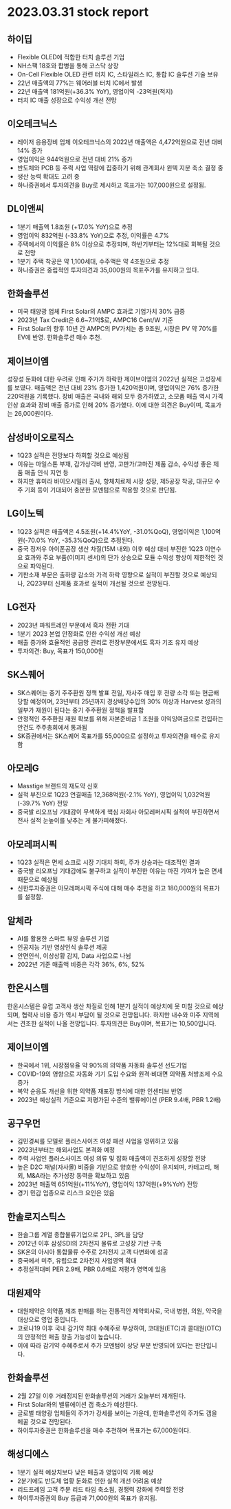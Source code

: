 # 2023.03.31 stock report
## 하이딥
- Flexible OLED에 적합한 터치 솔루션 기업
- NH스팩 18호와 합병을 통해 코스닥 상장
- On-Cell Flexible OLED 관련 터치 IC, 스타일러스 IC, 통합 IC 솔루션 기술 보유
- 22년 매출액의 77%는 웨어러블 터치 IC에서 발생
- 22년 매출액 181억원(+36.3% YoY), 영업이익 -23억원(적지)
- 터치 IC 매출 성장으로 수익성 개선 전망
## 이오테크닉스
- 레이저 응용장비 업체 이오테크닉스의 2022년 매출액은 4,472억원으로 전년 대비 14% 증가
- 영업이익은 944억원으로 전년 대비 21% 증가
- 반도체와 PCB 등 주력 사업 역량에 집중하기 위해 관계회사 윈텍 지분 축소 결정 중
- 생산 능력 확대도 고려 중
- 하나증권에서 투자의견을 Buy로 제시하고 목표가는 107,000원으로 설정됨.
## DL이앤씨
- 1분기 매출액 1.8조원 (+17.0% YoY)으로 추정
- 영업이익 832억원 (-33.8% YoY)으로 추정, 이익률은 4.7%
- 주택에서의 이익률은 8% 이상으로 추정되며, 하반기부터는 12%대로 회복될 것으로 전망
- 1분기 주택 착공은 약 1,100세대, 수주액은 약 4조원으로 추정
- 하나증권은 중립적인 투자의견과 35,000원의 목표주가를 유지하고 있다.
## 한화솔루션
- 미국 태양광 업체 First Solar의 AMPC 효과로 기업가치 30% 급증
- 2023년 Tax Credit은 6.6~7.1억$로, AMPC16 Cent/W 기준
- First Solar의 향후 10년 간 AMPC의 PV가치는 총 9조원, 시장은 PV 약 70%를 EV에 반영. 한화솔루션 매수 추천.
## 제이브이엠
성장성 둔화에 대한 우려로 인해 주가가 하락한 제이브이엠의 2022년 실적은 고성장세를 보였다. 매출액은 전년 대비 23% 증가한 1,420억원이며, 영업이익은 76% 증가한 220억원을 기록했다. 장비 매출은 국내와 해외 모두 증가하였고, 소모품 매출 역시 가격인상 효과와 장비 매출 증가로 인해 20% 증가했다. 이에 대한 의견은 Buy이며, 목표가는 26,000원이다.
## 삼성바이오로직스
- 1Q23 실적은 전망보다 하회할 것으로 예상됨
- 이유는 마일스톤 부재, 감가상각비 반영, 고판가/고마진 제품 감소, 수익성 좋은 제품 매출 인식 지연 등
- 하지만 휴미라 바이오시밀러 출시, 항체치료제 시장 성장, 제5공장 착공, 대규모 수주 기회 등이 기대되어 충분한 모멘텀으로 작용할 것으로 판단됨.
## LG이노텍
- 1Q23 실적은 매출액은 4.5조원(+14.4%YoY, -31.0%QoQ), 영업이익은 1,100억원(-70.0% YoY, -35.3%QoQ)으로 추정된다.
- 중국 정저우 아이폰공장 생산 차질(15M 내외) 이후 예상 대비 부진한 1Q23 이연수요 효과와 주요 부품(이미지 센서)의 단가 상승으로 모듈 수익성 향상이 제한적인 것으로 파악된다.
- 기판소재 부문은 출하량 감소와 가격 하락 영향으로 실적이 부진할 것으로 예상되나, 2Q23부터 신제품 효과로 실적이 개선될 것으로 전망된다.
## LG전자
- 2023년 파워트레인 부문에서 흑자 전환 기대
- 1분기 2023 본업 안정화로 인한 수익성 개선 예상
- 매출 증가와 효율적인 공급망 관리로 전장부문에서도 흑자 기조 유지 예상
- 투자의견: Buy, 목표가 150,000원
## SK스퀘어
- SK스퀘어는 중기 주주환원 정책 발표 전일, 자사주 매입 후 전량 소각 또는 현금배당할 예정이며, 23년부터 25년까지 경상배당수입의 30% 이상과 Harvest 성과의 일부가 재원이 된다는 중기 주주환원 정책을 발표함
- 안정적인 주주환원 재원 확보를 위해 자본준비금 1 조원을 이익잉여금으로 전입하는 안건도 주주총회에서 통과됨
- SK증권에서는 SK스퀘어 목표가를 55,000으로 설정하고 투자의견을 매수로 유지함
## 아모레G
- Masstige 브랜드의 재도약 신호
- 실적 부진으로 1Q23 연결매출 12,368억원(-2.1% YoY), 영업이익 1,032억원(-39.7% YoY) 전망
- 중국발 리오프닝 기대감이 무색하게 핵심 자회사 아모레퍼시픽 실적이 부진하면서 전사 실적 눈높이를 낮추는 게 불가피해졌다.
## 아모레퍼시픽
- 1Q23 실적은 면세 쇼크로 시장 기대치 하회, 주가 상승과는 대조적인 결과
- 중국발 리오프닝 기대감에도 불구하고 실적이 부진한 이유는 마진 기여가 높은 면세 때문으로 예상됨
- 신한투자증권은 아모레퍼시픽 주식에 대해 매수 추천을 하고 180,000원의 목표가를 설정함.
## 알체라
- AI를 활용한 스마트 뷰잉 솔루션 기업
- 인공지능 기반 영상인식 솔루션 제공
- 안면인식, 이상상황 감지, Data 사업으로 나뉨
- 2022년 기준 매출액 비중은 각각 36%, 6%, 52%
## 한온시스템
한온시스템은 유럽 고객사 생산 차질로 인해 1분기 실적이 예상치에 못 미칠 것으로 예상되며, 협력사 비용 증가 역시 부담이 될 것으로 전망됩니다. 하지만 내수와 미주 지역에서는 견조한 실적이 나올 전망입니다. 투자의견은 Buy이며, 목표가는 10,500입니다.
## 제이브이엠
- 한국에서 1위, 시장점유율 약 90%의 의약품 자동화 솔루션 선도기업
- COVID-19의 영향으로 자동화 기기 도입 수요와 원격·비대면 의약품 처방조제 수요 증가
- 복약 순응도 개선을 위한 의약품 재포장 방식에 대한 인센티브 반영
- 2023년 예상실적 기준으로 저평가된 수준의 밸류에이션 (PER 9.4배, PBR 1.2배)
## 공구우먼
- 김민경씨를 모델로 플러스사이즈 여성 패션 사업을 영위하고 있음
- 2023년부터는 해외사업도 본격화 예정
- 주력 사업인 플러스사이즈 여성 의류 및 잡화 매출액이 견조하게 성장할 전망
- 높은 D2C 채널(자사몰) 비중을 기반으로 양호한 수익성이 유지되며, 카테고리, 해외, M&A라는 추가성장 동력을 확보하고 있음
- 2023년 매출액 651억원(+11%YoY), 영업이익 137억원(+9%YoY) 전망
- 경기 민감 업종으로 리스크 요인은 있음
## 한솔로지스틱스
- 한솔그룹 계열 종합물류기업으로 2PL, 3PL을 담당
- 2012년 이후 삼성SDI의 2차전지 물류로 고성장 기반 구축
- SK온의 아시아 통합물류 수주로 2차전지 고객 다변화에 성공
- 중국에서 미주, 유럽으로 2차전지 사업영역 확대
- 추정실적대비 PER 2.9배, PBR 0.6배로 저평가 영역에 있음
## 대원제약
- 대원제약은 의약품 제조 판매를 하는 전통적인 제약회사로, 국내 병원, 의원, 약국을 대상으로 영업 중입니다.
- 코로나19 이후 국내 감기약 최대 수혜주로 부상하여, 코대원(ETC)과 콜대원(OTC)의 안정적인 매출 창출 가능성이 높습니다.
- 이에 따라 감기약 수혜주로서 주가 모멘텀이 상당 부분 반영되어 있다는 판단입니다.
## 한화솔루션
- 2월 27일 이후 거래정지된 한화솔루션의 거래가 오늘부터 재개된다.
- First Solar와의 밸류에이션 갭 축소가 예상된다.
- 글로벌 태양광 업체들의 주가가 강세를 보이는 가운데, 한화솔루션의 주가도 갭을 메꿀 것으로 전망된다. 
- 하이투자증권은 한화솔루션을 매수 추천하며 목표가는 67,000원이다.
## 해성디에스
- 1분기 실적 예상치보다 낮은 매출과 영업이익 기록 예상
- 2분기에도 반도체 업황 둔화로 인한 실적 개선 어려움 예상
- 리드프레임 고객 주문 리드 타임 축소됨, 경쟁력 강화에 주력할 전망
- 하이투자증권의 Buy 등급과 71,000원의 목표가 유지됨.